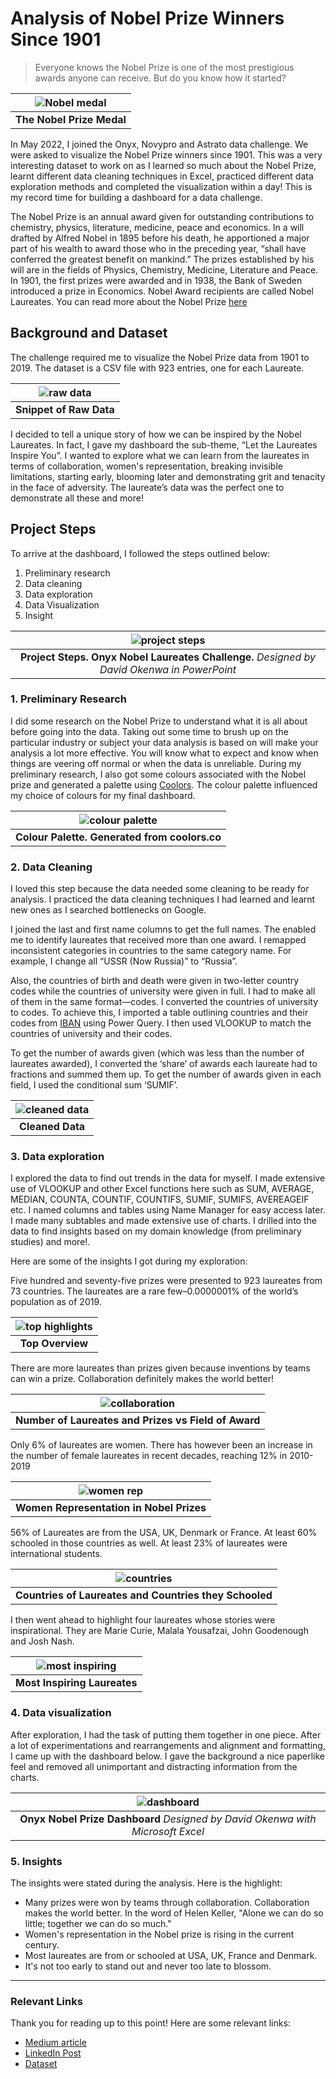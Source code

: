 # **Analysis of Nobel Prize Winners Since 1901**

> Everyone knows the Nobel Prize is one of the most prestigious awards anyone can receive. But do you know how it started? 

| ![Nobel medal](https://github.com/davidokenwa/Analysis_of_Nobel_Prize_Winners_1901-2019/blob/main/nobel_medal.png) | 
|:------------------------------------------------------------------------------------------------------------------:| 
| **The Nobel Prize Medal**                                                                                          |

In May 2022, I joined the Onyx, Novypro and Astrato data challenge. We were asked to visualize the Nobel Prize winners 
since 1901. This was a very interesting dataset to work on as I learned so much about the Nobel Prize, learnt different 
data cleaning techniques in Excel, practiced different data exploration methods  and completed the visualization within 
a day! This is my record time for building a dashboard for a data challenge.

The Nobel Prize is an annual award given for outstanding contributions to chemistry, physics, literature, medicine, 
peace and economics. In a will drafted by Alfred Nobel in 1895 before his death, he apportioned a major part of his 
wealth to award those who in the preceding year, “shall have conferred the greatest benefit on mankind.” The prizes 
established by his will are in the fields of Physics, Chemistry, Medicine, Literature and Peace. In 1901, the first 
prizes were awarded and in 1938, the Bank of Sweden introduced a prize in Economics. Nobel Award recipients are called 
Nobel Laureates. You can read more about the Nobel Prize [here](https://www.britannica.com/topic/Nobel-Prize)

## **Background and Dataset**
The challenge required me to visualize the Nobel Prize data from 1901
to 2019. The dataset is a CSV file with 923 entries, one for each 
Laureate.

|  ![raw data](https://github.com/davidokenwa/Analysis_of_Nobel_Prize_Winners_1901-2019/blob/main/raw_data_snippet.png)  | 
|:----------------------------------------------------------------------------------------------------------------------:| 
|                                                **Snippet of Raw Data**                                                 |

I decided to tell a unique story of how we can be inspired by the 
Nobel Laureates. In fact, I gave my dashboard the sub-theme, “Let 
the Laureates Inspire You”. I wanted to explore what we can learn 
from the laureates in terms of collaboration, women's representation,
breaking invisible limitations, starting early, blooming later and
demonstrating grit and tenacity in the face of adversity. 
The laureate’s data was the perfect one to demonstrate all these 
and more!

## **Project Steps**

To arrive at the dashboard, I followed the steps outlined below:
1. Preliminary research
2. Data cleaning
3. Data exploration
4. Data Visualization
5. Insight

|  ![project steps](https://github.com/davidokenwa/Analysis_of_Nobel_Prize_Winners_1901-2019/blob/main/project_steps.png)  | 
|:------------------------------------------------------------------------------------------------------------------------:| 
|               **Project Steps. Onyx Nobel Laureates Challenge.** _Designed by David Okenwa in PowerPoint_                |

### **1. Preliminary Research**

I did some research on the Nobel Prize to understand what it is all about before going into the data. Taking out some 
time to brush up on the particular industry or subject your data analysis is based on will make your analysis a lot 
more effective. You will know what to expect and know when things are veering off normal or when the data is unreliable.
During my preliminary research, I also got some colours associated with the Nobel prize and generated a palette using 
[Coolors](https://coolors.co/). The colour palette influenced my choice of colours for my final dashboard.

|  ![colour palette](https://github.com/davidokenwa/Analysis_of_Nobel_Prize_Winners_1901-2019/blob/main/coolors.com.png)  | 
|:-----------------------------------------------------------------------------------------------------------------------:| 
|                                      **Colour Palette. Generated from coolors.co**                                      |

### **2. Data Cleaning**
I loved this step because the data needed some cleaning to be 
ready for analysis. I practiced the data cleaning techniques 
I had learned and learnt new ones as I searched bottlenecks on Google.

I joined the last and first name columns to get the full names. 
The enabled me to identify laureates that received more than one 
award. I remapped inconsistent categories in countries to the same 
category name. For example, I change all “USSR (Now Russia)” to “Russia”.

Also, the countries of birth and death were given in two-letter 
country codes while the countries of university were given in full. 
I had to make all of them in the same format—codes. I converted the 
countries of university to codes. To achieve this, I imported a 
table outlining countries and their codes from [IBAN](https://www.iban.com/country-codes)
using Power Query. I then used VLOOKUP to match the countries of 
university and their codes. 

To get the number of awards given (which was less than the number
of laureates awarded), I converted the ‘share’ of awards each 
laureate had to fractions and summed them up. To get the number 
of awards given in each field, I used the conditional sum ‘SUMIF’.

| ![cleaned data](https://github.com/davidokenwa/Analysis_of_Nobel_Prize_Winners_1901-2019/blob/main/cleaned_data.png)  | 
|:---------------------------------------------------------------------------------------------------------------------:| 
|                                                   **Cleaned Data**                                                    |



### **3. Data exploration**

I explored the data to find out trends in the data for myself. I 
made extensive use of VLOOKUP and other Excel functions here such 
as SUM, AVERAGE, MEDIAN, COUNTA, COUNTIF, COUNTIFS, SUMIF, SUMIFS, 
AVEREAGEIF etc. I named columns and tables using Name Manager for 
easy access later. I made many subtables and made extensive use of 
charts. I drilled into the data to find insights based on my domain
knowledge (from preliminary studies) and more!.

Here are some of the insights I got during my exploration:

Five hundred and seventy-five prizes were presented to 923 
laureates from 73 countries. The laureates are a rare few–0.0000001% 
of the world’s population as of 2019.

| ![top highlights](https://github.com/davidokenwa/Analysis_of_Nobel_Prize_Winners_1901-2019/blob/main/top_overview_numbers.png)  | 
|:-------------------------------------------------------------------------------------------------------------------------------:| 
|                                                        **Top Overview**                                                         |

There are more laureates than prizes given because inventions by teams can win a prize.
Collaboration definitely makes the world better!

|  ![collaboration](https://github.com/davidokenwa/Analysis_of_Nobel_Prize_Winners_1901-2019/blob/main/collaborations_chart.png)  | 
|:-------------------------------------------------------------------------------------------------------------------------------:| 
|                                      **Number of Laureates and Prizes vs Field of Award**                                       |

Only 6% of laureates are women. There has however been an increase 
in the number of female laureates in recent decades, reaching 12% 
in 2010-2019

|  ![women rep](https://github.com/davidokenwa/Analysis_of_Nobel_Prize_Winners_1901-2019/blob/main/women_representation.png)  | 
|:---------------------------------------------------------------------------------------------------------------------------:| 
|                                          **Women Representation in Nobel Prizes**                                           |

56% of Laureates are from the USA, UK, Denmark or France. At least
60% schooled in those countries as well. At least 23% of laureates
were international students.

| ![countries](https://github.com/davidokenwa/Analysis_of_Nobel_Prize_Winners_1901-2019/blob/main/countries_of_laureates.png)  | 
|:----------------------------------------------------------------------------------------------------------------------------:| 
|                                    **Countries of Laureates and Countries they Schooled**                                    |

I then went ahead to highlight four laureates whose stories were
inspirational. They are Marie Curie, Malala Yousafzai, John Goodenough and Josh Nash.

| ![most inspiring](https://github.com/davidokenwa/Analysis_of_Nobel_Prize_Winners_1901-2019/blob/main/inspirational_laureates.png)  | 
|:----------------------------------------------------------------------------------------------------------------------------------:| 
|                                                    **Most Inspiring Laureates**                                                    |

### **4. Data visualization**

After exploration, I had the task of putting them together in one piece. After a lot of experimentations and 
rearrangements and alignment and formatting, I came up with the dashboard below. I gave the background a nice paperlike 
feel and removed all unimportant and distracting information from the charts.

| ![dashboard](https://github.com/davidokenwa/Analysis_of_Nobel_Prize_Winners_1901-2019/blob/main/000Dashboard_FULL.png)  | 
|:-----------------------------------------------------------------------------------------------------------------------:| 
|                     **Onyx Nobel Prize Dashboard** _Designed by David Okenwa with Microsoft Excel_                      |

### **5. Insights**

The insights were stated during the analysis. Here is the highlight:
* Many prizes were won by teams through collaboration. Collaboration makes the world better. In the word of Helen Keller,  "Alone we can do so little; together we can do so much."
* Women's representation in the Nobel prize is rising in the current century.
* Most laureates are from or schooled at USA, UK, France and Denmark.
* It's not too early to stand out and never too late to blossom.

---

### **Relevant Links**

Thank you for reading up to this point! Here are some relevant links:

* [Medium article](https://davidokenwa.medium.com/thoughts-behind-beautiful-dashboards-9fb8b24d9f6d)
* [LinkedIn Post](https://www.linkedin.com/posts/david-okenwa_david-okenwa-onyx-nobel-prize-data-challenge-activity-6936211331779805184-7q0O?utm_source=linkedin_share&utm_medium=member_desktop_web)
* [Dataset](https://www.kaggle.com/datasets/bahramjannesarr/nobel-prize-from-1901-till-2020)
